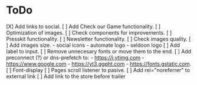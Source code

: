 # ToDo

[X] Add links to social.
[ ] Add Check our Game functionality.
[ ] Optimization of images.
[ ] Check components for improvements.
[ ] Presskit functionality.
[ ] Newsletter functionality.
[ ] Check images quality.
[ ] Add images size.
    - social icons
    - automate logo
    - seldoon logo
[ ] Add label to input.
[ ] Remove unnecesary fonts or move them to the end.
[ ] Add preconnect (?) or dns-prefetch to:
    - https://i.ytimg.com
    - https://www.google.com
    - https://yt3.ggpht.com
    - https://fonts.gstatic.com.
[ ] Font-display
[ ] Pages scroll listener to pasive.
[ ] Add rel="noreferrer" to external link
[ ] Add link to the store before trailer